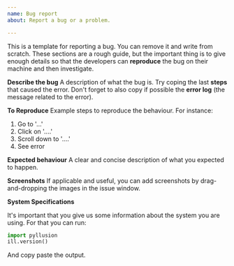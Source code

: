 ```yaml
---
name: Bug report
about: Report a bug or a problem.

---
```


This is a template for reporting a bug. You can remove it and write from scratch. These sections are a rough guide, but the important thing is to give enough details so that the developers can **reproduce** the bug on their machine and then investigate.


**Describe the bug**
A description of what the bug is. Try coping the last **steps** that caused the error. Don't forget to also copy if possible the **error log** (the message related to the error).


**To Reproduce**
Example steps to reproduce the behaviour. For instance:

1. Go to '...'
2. Click on '....'
3. Scroll down to '....'
4. See error


**Expected behaviour**
A clear and concise description of what you expected to happen.


**Screenshots**
If applicable and useful, you can add screenshots by drag-and-dropping the images in the issue window.


**System Specifications**

It's important that you give us some information about the system you are using. For that you can run:

```python
import pyllusion
ill.version()
```

And copy paste the output.